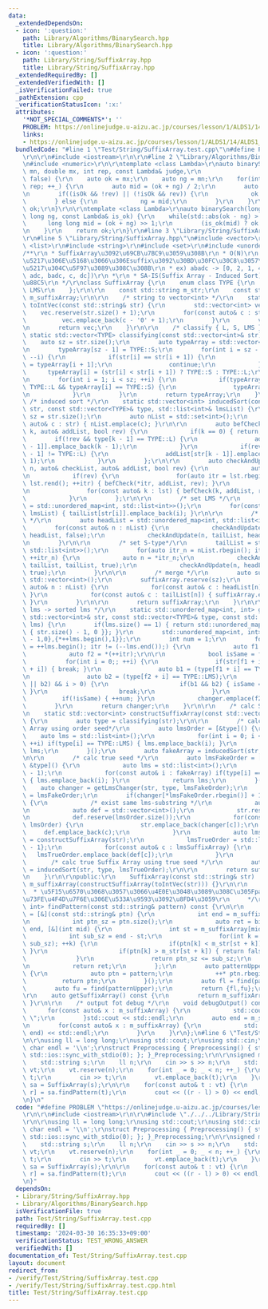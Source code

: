 ```yaml
---
data:
  _extendedDependsOn:
  - icon: ':question:'
    path: Library/Algorithms/BinarySearch.hpp
    title: Library/Algorithms/BinarySearch.hpp
  - icon: ':question:'
    path: Library/String/SuffixArray.hpp
    title: Library/String/SuffixArray.hpp
  _extendedRequiredBy: []
  _extendedVerifiedWith: []
  _isVerificationFailed: true
  _pathExtension: cpp
  _verificationStatusIcon: ':x:'
  attributes:
    '*NOT_SPECIAL_COMMENTS*': ''
    PROBLEM: https://onlinejudge.u-aizu.ac.jp/courses/lesson/1/ALDS1/14/ALDS1_14_D
    links:
    - https://onlinejudge.u-aizu.ac.jp/courses/lesson/1/ALDS1/14/ALDS1_14_D
  bundledCode: "#line 1 \"Test/String/SuffixArray.test.cpp\"\n#define PROBLEM \"https://onlinejudge.u-aizu.ac.jp/courses/lesson/1/ALDS1/14/ALDS1_14_D\"\
    \r\n\r\n#include <iostream>\r\n\r\n#line 2 \"Library/Algorithms/BinarySearch.hpp\"\
    \n#include <numeric>\r\n\r\ntemplate <class Lambda>\r\nauto binarySearch(double\
    \ mn, double mx, int rep, const Lambda& judge,\r\n                  bool rev =\
    \ false) {\r\n    auto ok = mx;\r\n    auto ng = mn;\r\n    for(int _ = 0; _ <\
    \ rep; ++_) {\r\n        auto mid = (ok + ng) / 2;\r\n        auto isOk = judge(mid);\r\
    \n        if((isOk && !rev) || (!isOk && rev)) {\r\n            ok = mid;\r\n\
    \        } else {\r\n            ng = mid;\r\n        }\r\n    }\r\n    return\
    \ ok;\r\n}\r\n\r\ntemplate <class Lambda>\r\nauto binarySearch(long long ok, long\
    \ long ng, const Lambda& is_ok) {\r\n    while(std::abs(ok - ng) > 1) {\r\n  \
    \      long long mid = (ok + ng) >> 1;\r\n        (is_ok(mid) ? ok : ng) = mid;\r\
    \n    }\r\n    return ok;\r\n}\r\n#line 3 \"Library/String/SuffixArray.hpp\"\n\
    \r\n#line 5 \"Library/String/SuffixArray.hpp\"\n#include <vector>\r\n#include\
    \ <list>\r\n#include <string>\r\n#include <set>\r\n#include <unordered_map>\r\n\
    /**\r\n * SuffixArray\u3092\u69CB\u7BC9\u3059\u308B\r\n * O(N)\r\n * \u6587\u5B57\
    \u5217\u306E\u5168\u3066\u306Esuffix\u3092\u30BD\u30FC\u30C8\u3057\u305F\u914D\
    \u5217\u304C\u5F97\u3089\u308C\u308B\r\n * ex) abadc -> [0, 2, 1, 4, 3]([abadc,\
    \ adc, badc, c, dc])\r\n *\r\n * SA-IS(Suffix Array - Induced Sort)\u3067\u5B9F\
    \u88C5\r\n */\r\nclass SuffixArray {\r\n    enum class TYPE {\r\n        L, S,\
    \ LMS\r\n    };\r\n\r\n    const std::string m_str;\r\n    const std::vector<int>\
    \ m_suffixArray;\r\n\r\n    /* string to vector<int> */\r\n    static std::vector<int>\
    \ toIntVec(const std::string& str) {\r\n        std::vector<int> vec;\r\n    \
    \    vec.reserve(str.size() + 1);\r\n        for(const auto& c : str) {\r\n  \
    \          vec.emplace_back(c - '0' + 1);\r\n        }\r\n        vec.emplace_back(0);\r\
    \n        return vec;\r\n    }\r\n\r\n    /* classify { L, S, LMS } */\r\n   \
    \ static std::vector<TYPE> classifying(const std::vector<int>& str) {\r\n    \
    \    auto sz = str.size();\r\n        auto typeArray = std::vector<TYPE>(sz);\r\
    \n        typeArray[sz - 1] = TYPE::S;\r\n        for(int i = sz - 2; i >= 0;\
    \ --i) {\r\n            if(str[i] == str[i + 1]) {\r\n                typeArray[i]\
    \ = typeArray[i + 1];\r\n                continue;\r\n            }\r\n      \
    \      typeArray[i] = (str[i] < str[i + 1]) ? TYPE::S : TYPE::L;\r\n        }\r\
    \n        for(int i = 1; i < sz; ++i) {\r\n            if(typeArray[i - 1] ==\
    \ TYPE::L && typeArray[i] == TYPE::S) {\r\n                typeArray[i] = TYPE::LMS;\r\
    \n            }\r\n        }\r\n        return typeArray;\r\n    }\r\n\r\n   \
    \ /* induced sort */\r\n    static std::vector<int> inducedSort(const std::vector<int>&\
    \ str, const std::vector<TYPE>& type, std::list<int>& lmsList) {\r\n        auto\
    \ sz = str.size();\r\n        auto nList = std::set<int>();\r\n        for(const\
    \ auto& c : str) { nList.emplace(c); }\r\n\r\n        auto befCheck = [&](int\
    \ k, auto& addList, bool rev) {\r\n            if(k == 0) { return; }\r\n    \
    \        if(!rev && type[k - 1] == TYPE::L) {\r\n                addList[str[k\
    \ - 1]].emplace_back(k - 1);\r\n            }\r\n            if(rev && type[k\
    \ - 1] != TYPE::L) {\r\n                addList[str[k - 1]].emplace_front(k -\
    \ 1);\r\n            }\r\n        };\r\n\r\n        auto checkAndUpdate = [&](int\
    \ n, auto& checkList, auto& addList, bool rev) {\r\n            auto& lst = checkList[n];\r\
    \n            if(rev) {\r\n                for(auto itr = lst.rbegin(); itr !=\
    \ lst.rend(); ++itr) { befCheck(*itr, addList, rev); }\r\n            } else {\r\
    \n                for(const auto& k : lst) { befCheck(k, addList, rev); }\r\n\
    \            }\r\n        };\r\n\r\n        /* set LMS */\r\n        auto tailList\
    \ = std::unordered_map<int, std::list<int>>();\r\n        for(const auto& i :\
    \ lmsList) { tailList[str[i]].emplace_back(i); }\r\n\r\n        /* set L-type\
    \ */\r\n        auto headList = std::unordered_map<int, std::list<int>>();\r\n\
    \        for(const auto& n : nList) {\r\n            checkAndUpdate(n, headList,\
    \ headList, false);\r\n            checkAndUpdate(n, tailList, headList, false);\r\
    \n        }\r\n\r\n        /* set S-type*/\r\n        tailList = std::unordered_map<int,\
    \ std::list<int>>();\r\n        for(auto itr_n = nList.rbegin(); itr_n != nList.rend();\
    \ ++itr_n) {\r\n            auto n = *itr_n;\r\n            checkAndUpdate(n,\
    \ tailList, tailList, true);\r\n            checkAndUpdate(n, headList, tailList,\
    \ true);\r\n        }\r\n\r\n        /* merge */\r\n        auto suffixArray =\
    \ std::vector<int>();\r\n        suffixArray.reserve(sz);\r\n        for(const\
    \ auto& n : nList) {\r\n            for(const auto& c : headList[n]) { suffixArray.emplace_back(c);\
    \ }\r\n            for(const auto& c : tailList[n]) { suffixArray.emplace_back(c);\
    \ }\r\n        }\r\n\r\n        return suffixArray;\r\n    }\r\n\r\n    /* order\
    \ lms -> sorted lms */\r\n    static std::unordered_map<int, int> getLmsChanger(const\
    \ std::vector<int>& str, const std::vector<TYPE>& type, const std::list<int>&\
    \ lms) {\r\n        if(lms.size() == 1) { return std::unordered_map<int, int>{\
    \ { str.size() - 1, 0 }}; }\r\n        std::unordered_map<int, int> changer{{static_cast<int>(str.size())\
    \ - 1,0},{*++lms.begin(),1}};\r\n        int num = 1;\r\n        for(auto itr\
    \ = ++lms.begin(); itr != (--lms.end());) {\r\n            auto f1 = *itr;\r\n\
    \            auto f2 = *(++itr);\r\n\r\n            bool isSame = false;\r\n \
    \           for(int i = 0;; ++i) {\r\n                if(str[f1 + i] != str[f2\
    \ + i]) { break; }\r\n                auto b1 = (type[f1 + i] == TYPE::LMS);\r\
    \n                auto b2 = (type[f2 + i] == TYPE::LMS);\r\n                if((b1\
    \ || b2) && i > 0) {\r\n                    if(b1 && b2) { isSame = true; break;\
    \ }\r\n                    break;\r\n                }\r\n            }\r\n  \
    \          if(!isSame) { ++num; }\r\n            changer.emplace(f2, num);\r\n\
    \        }\r\n        return changer;\r\n    }\r\n\r\n    /* calc Suffix Array*/\r\
    \n    static std::vector<int> constructSuffixArray(const std::vector<int>& str)\
    \ {\r\n        auto type = classifying(str);\r\n\r\n        /* calc fake Suffix\
    \ Array using order seed*/\r\n        auto lmsOrder = [&type]() {\r\n        \
    \    auto lms = std::list<int>();\r\n            for(int i = 0; i < type.size();\
    \ ++i) if(type[i] == TYPE::LMS) { lms.emplace_back(i); }\r\n            return\
    \ lms;\r\n        }();\r\n        auto fakeArray = inducedSort(str, type, lmsOrder);\r\
    \n\r\n        /* calc true seed */\r\n        auto lmsFakeOrder = [&fakeArray,\
    \ &type]() {\r\n            auto lms = std::list<int>();\r\n            lms.emplace_back(static_cast<int>(type.size())\
    \ - 1);\r\n            for(const auto& i : fakeArray) if(type[i] == TYPE::LMS)\
    \ { lms.emplace_back(i); }\r\n            return lms;\r\n        }();\r\n    \
    \    auto changer = getLmsChanger(str, type, lmsFakeOrder);\r\n        auto& lmsTrueOrder\
    \ = lmsFakeOrder;\r\n        if(changer[*lmsFakeOrder.rbegin()] + 1 < lmsFakeOrder.size())\
    \ {\r\n            /* exist same lms-substring */\r\n            auto str = std::vector<int>();\r\
    \n            auto def = std::vector<int>();\r\n            str.reserve(lmsOrder.size());\r\
    \n            def.reserve(lmsOrder.size());\r\n            for(const auto& c :\
    \ lmsOrder) {\r\n                str.emplace_back(changer[c]);\r\n           \
    \     def.emplace_back(c);\r\n            }\r\n            auto lmsSuffixArray\
    \ = constructSuffixArray(str);\r\n            lmsTrueOrder = std::list<int>{static_cast<int>(type.size())\
    \ - 1};\r\n            for(const auto& c : lmsSuffixArray) {\r\n             \
    \   lmsTrueOrder.emplace_back(def[c]);\r\n            }\r\n        }\r\n\r\n \
    \       /* calc true Suffix Array using true seed */\r\n        auto suffixArray\
    \ = inducedSort(str, type, lmsTrueOrder);\r\n\r\n        return suffixArray;\r\
    \n    }\r\n\r\npublic:\r\n    SuffixArray(const std::string& str) :m_str(str),\
    \ m_suffixArray(constructSuffixArray(toIntVec(str))) {}\r\n\r\n    /**\r\n   \
    \  * \u5F15\u6570\u3068\u3057\u3066\u4E0E\u3048\u3089\u308C\u305Fpattern\u51FA\
    \u73FE\u4F4D\u7F6E\u306E\u533A\u9593\u3092\u8FD4\u3059\r\n     */\r\n    std::pair<int,\
    \ int> findPattern(const std::string& pattern) const {\r\n\r\n        auto find\
    \ = [&](const std::string& ptn) {\r\n            int end = m_suffixArray.size();\r\
    \n            int ptn_sz = ptn.size();\r\n            auto ret = binarySearch(0,\
    \ end, [&](int mid) {\r\n                int st = m_suffixArray[mid];\r\n    \
    \            int sub_sz = end - st;\r\n                for(int k = 0; k < std::min(ptn_sz,\
    \ sub_sz); ++k) {\r\n                    if(ptn[k] < m_str[st + k]) { return true;\
    \ }\r\n                    if(ptn[k] > m_str[st + k]) { return false; }\r\n  \
    \              }\r\n                return ptn_sz <= sub_sz;\r\n            });\r\
    \n            return ret;\r\n        };\r\n        auto patternUpper = [&pattern]()\
    \ {\r\n            auto ptn = pattern;\r\n            ++* ptn.rbegin();\r\n  \
    \          return ptn;\r\n        }();\r\n        auto fl = find(pattern);\r\n\
    \        auto fu = find(patternUpper);\r\n        return {fl,fu};\r\n    }\r\n\
    \r\n    auto getSuffixArray() const {\r\n        return m_suffixArray;\r\n   \
    \ }\r\n\r\n    /* output fot debug */\r\n    void debugOutput() const {\r\n  \
    \      for(const auto& x : m_suffixArray) {\r\n            std::cout << x << \"\
    \ \";\r\n        }std::cout << std::endl;\r\n        auto end = m_str.size();\r\
    \n        for(const auto& x : m_suffixArray) {\r\n            std::cout << m_str.substr(x,\
    \ end) << std::endl;\r\n        }\r\n    }\r\n};\n#line 6 \"Test/String/SuffixArray.test.cpp\"\
    \n\r\nusing ll = long long;\r\nusing std::cout;\r\nusing std::cin;\r\nconstexpr\
    \ char endl = '\\n';\r\nstruct Preprocessing { Preprocessing() { std::cin.tie(0);\
    \ std::ios::sync_with_stdio(0); }; }_Preprocessing;\r\n\r\nsigned main() {\r\n\
    \    std::string s;\r\n    ll n;\r\n    cin >> s >> n;\r\n    std::vector<std::string>\
    \ vt;\r\n    vt.reserve(n);\r\n    for(int _ = 0; _ < n; ++_) {\r\n        std::string\
    \ t;\r\n        cin >> t;\r\n        vt.emplace_back(t);\r\n    }\r\n\r\n    auto\
    \ sa = SuffixArray(s);\r\n\r\n    for(const auto& t : vt) {\r\n        auto [l,\
    \ r] = sa.findPattern(t);\r\n        cout << ((r - l) > 0) << endl;\r\n    }\r\
    \n}\n"
  code: "#define PROBLEM \"https://onlinejudge.u-aizu.ac.jp/courses/lesson/1/ALDS1/14/ALDS1_14_D\"\
    \r\n\r\n#include <iostream>\r\n\r\n#include \"./../../Library/String/SuffixArray.hpp\"\
    \r\n\r\nusing ll = long long;\r\nusing std::cout;\r\nusing std::cin;\r\nconstexpr\
    \ char endl = '\\n';\r\nstruct Preprocessing { Preprocessing() { std::cin.tie(0);\
    \ std::ios::sync_with_stdio(0); }; }_Preprocessing;\r\n\r\nsigned main() {\r\n\
    \    std::string s;\r\n    ll n;\r\n    cin >> s >> n;\r\n    std::vector<std::string>\
    \ vt;\r\n    vt.reserve(n);\r\n    for(int _ = 0; _ < n; ++_) {\r\n        std::string\
    \ t;\r\n        cin >> t;\r\n        vt.emplace_back(t);\r\n    }\r\n\r\n    auto\
    \ sa = SuffixArray(s);\r\n\r\n    for(const auto& t : vt) {\r\n        auto [l,\
    \ r] = sa.findPattern(t);\r\n        cout << ((r - l) > 0) << endl;\r\n    }\r\
    \n}"
  dependsOn:
  - Library/String/SuffixArray.hpp
  - Library/Algorithms/BinarySearch.hpp
  isVerificationFile: true
  path: Test/String/SuffixArray.test.cpp
  requiredBy: []
  timestamp: '2024-03-30 16:35:33+09:00'
  verificationStatus: TEST_WRONG_ANSWER
  verifiedWith: []
documentation_of: Test/String/SuffixArray.test.cpp
layout: document
redirect_from:
- /verify/Test/String/SuffixArray.test.cpp
- /verify/Test/String/SuffixArray.test.cpp.html
title: Test/String/SuffixArray.test.cpp
---
```

